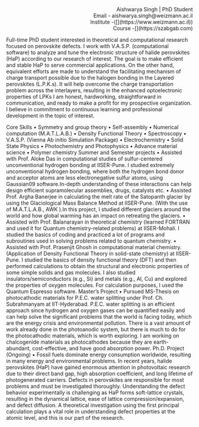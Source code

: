 <div dir="rtl"> 
 Aishwarya Singh | PhD Student
 <div dir="rtl"> 
 Email - aishwarya.singh@weizmann.ac.il 
   <div dir="rtl"> 
 Institute -([](https://www.weizmann.ac.il))
    <div dir="rtl"> 
 Course -[](https://szabgab.com) 
 <div dir="ltr"> 
      
Full-time PhD student interested in theoretical and computational research focused on perovskite 
defects. I work with V.A.S.P. (computational software) to analyze and tune the electronic structure of
halide perovskites (HaP) according to our research of interest. The goal is to make efficient and stable 
HaP to serve commercial applications. On the other hand, equivalent efforts are made to understand 
the facilitating mechanism of charge transport possible due to the halogen bonding in the Layered 
perovskites (L.P.K.s). It will help overcome the charge transportation problem across the interlayers, 
resulting in the enhanced optoelectronic properties of LPKs
I am honest, hardworking, straightforward in communication, and ready to make a profit for my 
prospective organization. I believe in commitment to continuous learning and professional 
development in the topic of interest.
 <div dir="ltr">
Core Skills
• Symmetry and group theory
• Self-assembly
• Numerical computation (M.A.T.L.A.B.)
• Density Functional Theory
• Spectroscopy
• V.A.S.P. (Vienna Ab initio Simulation 
Package)
• Electrochemistry
• Solid State Physics
• Photochemistry and Photophysics
• Advance material science
• Polymer chemistry
Summer and Semester projects
• Assisted with Prof. Aloke Das in computational studies of sulfur-centered unconventional 
hydrogen bonding at IISER-Pune. I studied extremely unconventional hydrogen bonding, 
where both the hydrogen bond donor and acceptor atoms are less electronegative sulfur atoms,
using Gaussian09 software.In-depth understanding of these interactions can help design
efficient supramolecular assemblies, drugs, catalysts etc.
• Assisted Prof. Argha Banerjee in calculating the melt rate of the Satopanth glacier 
by using the Glaciological Mass Balance Method at IISER-Pune. (With the use of 
M.A.T.L.A.B., AWK ).In this project, I studied different glaciers around the world and how 
global warming has an impact on retreating the glaciers.
• Assisted with Prof. Balanarayan in theoretical chemistry (learned FORTRAN and used it for
Quantum chemistry-related problems) at IISER-Mohali. I studied the basics of coding and 
practiced a lot of programs and subroutines used in solving problems related to quantum 
chemistry.
• Assisted with Prof. Prasenjit Ghosh in computational material chemistry. (Application of 
Density Functional Theory in solid-state chemistry) at IISER-Pune. I studied the basics of 
density functional theory (DFT) and then performed calculations to obtain the structural and 
electronic properties of some simple solids and gas molecules. I also studied 
insulators/semiconductors (e.g., Si) and metals (e.g., Al, Cu) and explored the properties of 
oxygen molecules. For calculation purposes, I used the Quantum Espresso software.
Master’s Project
▪ Pursued MS-Thesis on photocathodic materials for P.E.C. water splitting under Prof. Ch. 
Subrahmanyam at IIT-Hyderabad. P.E.C. water splitting is an efficient approach since hydrogen 
and oxygen gases can be quantified easily and can help solve the significant problems that the 
world is facing today, which are the energy crisis and environmental pollution. There is a vast 
amount of work already done in the photoanodic system, but there is much to do for the 
photocathodic materials, which is worth exploring. I am working on chalcogenide materials as 
photocathodes because they are earth-abundant, cost-effective, and have good absorption power.
Ph.D. Project (Ongoing)
▪ Fossil fuels dominate energy consumption worldwide, resulting in many energy and environmental 
problems. In recent years, halide perovskites (HaP) have gained enormous attention in 
photovoltaic research due to their direct band gap, high absorption coefficient, and long lifetime of 
photogenerated carriers. Defects in perovskites are responsible for most problems and must be 
investigated thoroughly. Understanding the defect behavior experimentally is challenging as HaP 
forms soft-lattice crystals, resulting in the dynamical lattice, ease of lattice 
compression/expansion, and defect diffusion. A theoretical investigation using the first principal 
calculation plays a vital role in understanding defect properties at the atomic level, and this is our 
part of the research.

